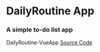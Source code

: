# DailyRoutine App

### A simple to-do list app



DailyRoutine-VueApp [Source Code](https://github.com/KhaledTolba/DailyRoutine-VueApp.git)
